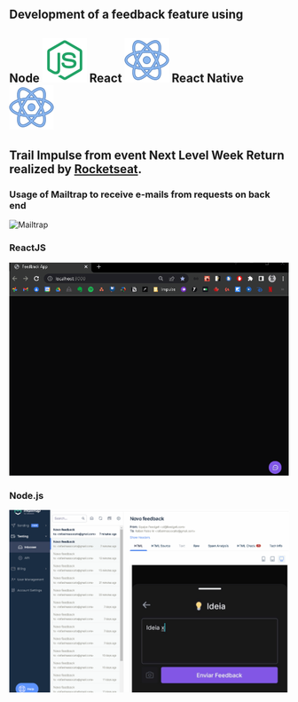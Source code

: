 ## Development of a feedback feature using 
## Node ![Node](https://github.com/RafaelPablo/nlw-return/blob/main/_walls/icons8-node-js-80.png) React ![React](https://github.com/RafaelPablo/nlw-return/blob/main/_walls/icons8-react-80.png) React Native ![React Native](https://github.com/RafaelPablo/nlw-return/blob/main/_walls/icons8-react-80.png)

## Trail Impulse from event Next Level Week Return realized by [Rocketseat](https://www.rocketseat.com.br).


### Usage of Mailtrap to receive e-mails from requests on back end
![Mailtrap](https://github.com/RafaelPablo/nlw-return/blob/main/_walls/mobile.gif)

### ReactJS
![ReactJS](https://github.com/RafaelPablo/nlw-return/blob/main/_walls/front.gif)

### Node.js
![Mailtrap](https://github.com/RafaelPablo/nlw-return/blob/main/_walls/mailtrap.gif)
